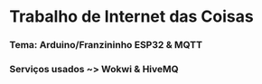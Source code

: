 # Trabalho de Internet das Coisas
### Tema: Arduino/Franzininho ESP32 & MQTT

### Serviços usados ~> Wokwi & HiveMQ

